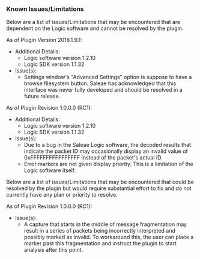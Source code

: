 ### Known Issues/Limitations

Below are a list of issues/Limitations that may be encountered that are dependent on the
Logic software and cannot be resolved by the plugin.

As of Plugin Version 2018.1.9.1:

* Additional Details:
  * Logic software version 1.2.10
  * Logic SDK version 1.1.32
* Issue(s):
  * Settings window's "Advanced Settings" option is suppose to have a browse
    filesystem button. Saleae has acknowledged that this interface was never
    fully developed and should be resolved in a future release.

As of Plugin Revision 1.0.0.0 (RC1):

* Additional Details:
  * Logic software version 1.2.10
  * Logic SDK version 1.1.32
* Issue(s):
  * Due to a bug in the Saleae Logic software, the decoded results that indicate
    the packet ID may occasionally display an invalid value of 0xFFFFFFFFFFFFFFFF
    instead of the packet's actual ID.
  * Error markers are not given display priority. This is a limitation of the
    Logic software itself.

Below are a list of issues/Limitations that may be encountered that could be
resolved by the plugin but would require substantial effort to fix and do not
currently have any plan or priority to resolve.

As of Plugin Revision 1.0.0.0 (RC1):

* Issue(s):
  * A capture that starts in the middle of message fragmentation may result in a
    series of packets being incorrectly interpreted and possibly marked as invalid.
    To workaround this, the user can place a marker past this fragmentation and
    instruct the plugin to start analysis after this point.
